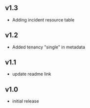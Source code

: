 v1.3
----
- Adding incident resource table

v1.2
----
- Added tenancy "single" in metadata

v1.1
----
- update readme link

v1.0
-----
- initial release
